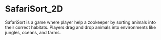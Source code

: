 # SafariSort_2D
SafariSort is a game where player help a zookeeper by sorting animals into their correct habitats. Players drag and drop animals into environments like jungles, oceans, and farms.
